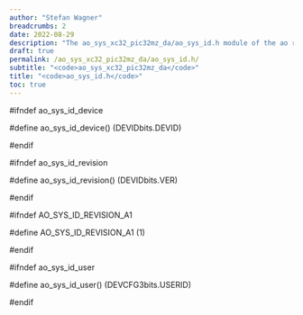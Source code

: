 ```yaml
---
author: "Stefan Wagner"
breadcrumbs: 2
date: 2022-08-29
description: "The ao_sys_xc32_pic32mz_da/ao_sys_id.h module of the ao real-time operating system."
draft: true
permalink: /ao_sys_xc32_pic32mz_da/ao_sys_id.h/ 
subtitle: "<code>ao_sys_xc32_pic32mz_da</code>"
title: "<code>ao_sys_id.h</code>"
toc: true
---
```


#ifndef ao_sys_id_device

#define ao_sys_id_device()      (DEVIDbits.DEVID)

#endif

#ifndef ao_sys_id_revision

#define ao_sys_id_revision()    (DEVIDbits.VER)

#endif

#ifndef AO_SYS_ID_REVISION_A1

#define AO_SYS_ID_REVISION_A1   (1)

#endif

#ifndef ao_sys_id_user

#define ao_sys_id_user()        (DEVCFG3bits.USERID)

#endif

